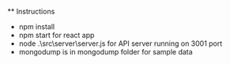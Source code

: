 ** Instructions
* npm install
* npm start for react app
* node .\src\server\server.js for API server running on 3001 port
* mongodump is in mongodump folder for sample data